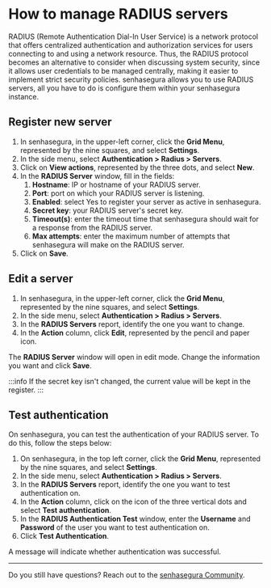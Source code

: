 # How to manage RADIUS servers

RADIUS (Remote Authentication Dial-In User Service) is a network protocol that offers centralized authentication and authorization services for users connecting to and using a network resource. Thus, the RADIUS protocol becomes an alternative to consider when discussing system security, since it allows user credentials to be managed centrally, making it easier to implement strict security policies. senhasegura allows you to use RADIUS servers, all you have to do is configure them within your senhasegura instance.

## Register new server

1. In senhasegura, in the upper-left corner, click the **Grid Menu**, represented by the nine squares, and select **Settings**.
2. In the side menu, select **Authentication > Radius > Servers**.
3. Click on **View actions**, represented by the three dots, and select **New**.
4. In the **RADIUS Server** window, fill in the fields:
   1. **Hostname**: IP or hostname of your RADIUS server.
   2. **Port**: port on which your RADIUS server is listening.
   3. **Enabled**: select Yes to register your server as active in senhasegura.
   4. **Secret key**: your RADIUS server's secret key.
   5. **Timeout(s)**: enter the timeout time that senhasegura should wait for a response from the RADIUS server.
   6. **Max attempts**: enter the maximum number of attempts that senhasegura will make on the RADIUS server.
5. Click on **Save**.

## Edit a server

1. In senhasegura, in the upper-left corner, click the **Grid Menu**, represented by the nine squares, and select **Settings**.
2. In the side menu, select **Authentication > Radius > Servers**.
3. In the **RADIUS Servers** report, identify the one you want to change.
4. In the **Action** column, click **Edit**, represented by the pencil and paper icon.

The **RADIUS Server** window will open in edit mode. Change the information you want and click **Save**.

 :::info
If the secret key isn't changed, the current value will be kept in the register.
:::

## Test authentication

On senhasegura, you can test the authentication of your RADIUS server. To do this, follow the steps below:

1. On senhasegura, in the top left corner, click the **Grid Menu**, represented by the nine squares, and select **Settings**.
2. In the side menu, select **Authentication > Radius > Servers**.
3. In the **RADIUS Servers** report, identify the one you want to test authentication on.
4. In the **Action** column, click on the icon of the three vertical dots and select **Test authentication**.
5. In the **RADIUS Authentication Test** window, enter the **Username** and **Password** of the user you want to test authentication on.
6. Click **Test Authentication**.

A message will indicate whether authentication was successful.

---

Do you still have questions? Reach out to the [senhasegura Community](https://community.senhasegura.io/).